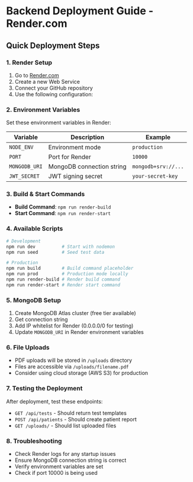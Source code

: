 # Backend Deployment Guide - Render.com

## Quick Deployment Steps

### 1. Render Setup
1. Go to [Render.com](https://render.com)
2. Create a new Web Service
3. Connect your GitHub repository
4. Use the following configuration:

### 2. Environment Variables
Set these environment variables in Render:

| Variable | Description | Example |
|----------|-------------|---------|
| `NODE_ENV` | Environment mode | `production` |
| `PORT` | Port for Render | `10000` |
| `MONGODB_URI` | MongoDB connection string | `mongodb+srv://...` |
| `JWT_SECRET` | JWT signing secret | `your-secret-key` |

### 3. Build & Start Commands
- **Build Command**: `npm run render-build`
- **Start Command**: `npm run render-start`

### 4. Available Scripts

```bash
# Development
npm run dev          # Start with nodemon
npm run seed         # Seed test data

# Production
npm run build        # Build command placeholder
npm run prod         # Production mode locally
npm run render-build # Render build command
npm run render-start # Render start command
```

### 5. MongoDB Setup
1. Create MongoDB Atlas cluster (free tier available)
2. Get connection string
3. Add IP whitelist for Render (0.0.0.0/0 for testing)
4. Update `MONGODB_URI` in Render environment variables

### 6. File Uploads
- PDF uploads will be stored in `/uploads` directory
- Files are accessible via `/uploads/filename.pdf`
- Consider using cloud storage (AWS S3) for production

### 7. Testing the Deployment
After deployment, test these endpoints:
- `GET /api/tests` - Should return test templates
- `POST /api/patients` - Should create patient report
- `GET /uploads/` - Should list uploaded files

### 8. Troubleshooting
- Check Render logs for any startup issues
- Ensure MongoDB connection string is correct
- Verify environment variables are set
- Check if port 10000 is being used